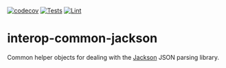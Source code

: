 [![codecov](https://codecov.io/gh/projectronin/interop-common/branch/master/graph/badge.svg?token=KiZZ1bVPHv&flag=jackson)](https://app.codecov.io/gh/projectronin/interop-common/branch/master)
[![Tests](https://github.com/projectronin/interop-common/actions/workflows/jackson_test.yml/badge.svg)](https://github.com/projectronin/interop-common/actions/workflows/jackson_test.yml)
[![Lint](https://github.com/projectronin/interop-common/actions/workflows/lint.yml/badge.svg)](https://github.com/projectronin/interop-common/actions/workflows/lint.yml)

# interop-common-jackson

Common helper objects for dealing with the [Jackson](https://github.com/FasterXML/jackson) JSON parsing library.
